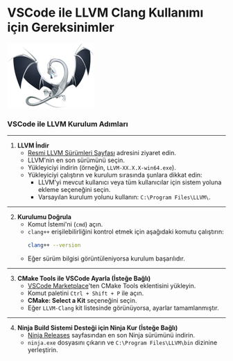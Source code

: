 # VSCode ile LLVM Clang Kullanımı için Gereksinimler

<img src="image/llvm.png" alt="LLVM Clang" width="200">

### VSCode ile LLVM Kurulum Adımları
---
1. **LLVM İndir**
   - [Resmi LLVM Sürümleri Sayfası](https://releases.llvm.org/) adresini ziyaret edin.
   - LLVM'nin en son sürümünü seçin.
   - Yükleyiciyi indirin (örneğin, `LLVM-XX.X.X-win64.exe`).
   - Yükleyiciyi çalıştırın ve kurulum sırasında şunlara dikkat edin:
     - LLVM'yi mevcut kullanıcı veya tüm kullanıcılar için sistem yoluna ekleme seçeneğini seçin.
     - Varsayılan kurulum yolunu kullanın: `C:\Program Files\LLVM\`.
---
2. **Kurulumu Doğrula**
   - Komut İstemi'ni (`cmd`) açın.
   - `clang++` erişilebilirliğini kontrol etmek için aşağıdaki komutu çalıştırın:
     ```bash
     clang++ --version
     ```
   - Eğer sürüm bilgisi görüntüleniyorsa kurulum başarılıdır.
---
3. **CMake Tools ile VSCode Ayarla (İsteğe Bağlı)**
   - [VSCode Marketplace](https://marketplace.visualstudio.com/items?itemName=ms-vscode.cmake-tools)'ten CMake Tools eklentisini yükleyin.
   - Komut paletini `Ctrl + Shift + P` ile açın.
   - **CMake: Select a Kit** seçeneğini seçin.
   - Eğer `LLVM-Clang` kit listesinde görünüyorsa, ayarlar tamamlanmıştır.
---
4. **Ninja Build Sistemi Desteği için Ninja Kur (İsteğe Bağlı)**
   - [Ninja Releases](https://github.com/ninja-build/ninja/releases) sayfasından en son Ninja sürümünü indirin.
   - `ninja.exe` dosyasını çıkarın ve `C:\Program Files\LLVM\bin` dizinine yerleştirin.
